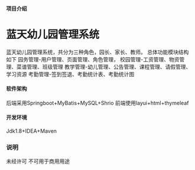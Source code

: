 #### 项目介绍
# 蓝天幼儿园管理系统 #

蓝天幼儿园管理系统，共分为三种角色，园长、家长、教师。
总体功能模块结构如下
园务管理-用户管理、页面管理、角色管理，
校园管理-工资管理、物资管理、菜谱管理、班级管理
教学管理-幼儿管理、公告管理、课程管理、请假管理、学习资源
考勤管理-签到签退、考勤统计表、考勤统计图

#### 软件架构
后端采用Springboot+MyBatis+MySQL+Shrio
前端使用layui+html+thymeleaf


#### 开发环境
Jdk1.8+IDEA+Maven

### 说明
未经许可 不可用于商用用途
